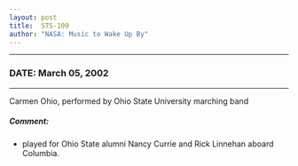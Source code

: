 ```yaml
---
layout: post
title:  STS-109
author: "NASA: Music to Wake Up By"
---
```


----
### DATE: March 05, 2002
----
Carmen Ohio, performed by Ohio State University marching band

##### Comment:
* played for Ohio State alumni Nancy Currie and Rick Linnehan aboard Columbia.
